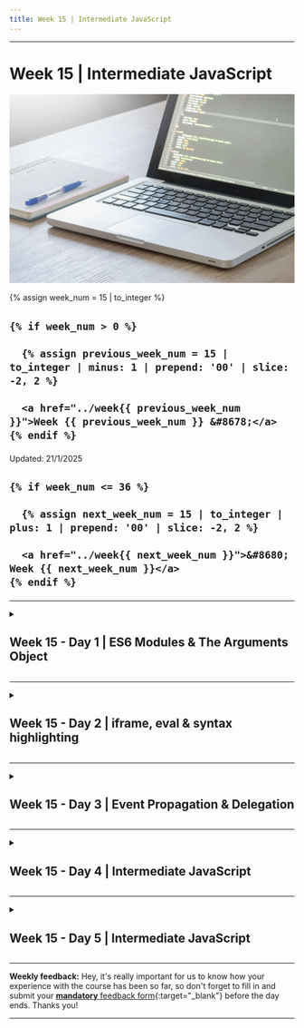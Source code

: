 ```yaml
---
title: Week 15 | Intermediate JavaScript
---
```


<hr class="mb-0">

<h1 id="{{ Week 15-Intermediate JavaScript | slugify }}">
  <span class="week-prefix">Week 15 |</span> Intermediate JavaScript
</h1>

<img src="assets/pexels-goumbik-574073.jpg" />

<div class="week-controls">

  {% assign week_num = 15 | to_integer %}

  <h2 class="week-controls__previous_week">

    {% if week_num > 0 %}

      {% assign previous_week_num = 15 | to_integer | minus: 1 | prepend: '00' | slice: -2, 2 %}

      <a href="../week{{ previous_week_num }}">Week {{ previous_week_num }} &#8678;</a>
    {% endif %}

  </h2>

  <span>Updated: 21/1/2025</span>

  <h2 class="week-controls__next_week">

    {% if week_num <= 36 %}

      {% assign next_week_num = 15 | to_integer | plus: 1 | prepend: '00' | slice: -2, 2 %}

      <a href="../week{{ next_week_num }}">&#8680; Week {{ next_week_num }}</a>
    {% endif %}

  </h2>

</div>

---

<!-- Week 15 - Day 1 | ES6 Modules & The Arguments Object -->
<details markdown="1">
  <summary>
    <h2>
      <span class="summary-day">Week 15 - Day 1</span> | ES6 Modules & The Arguments Object</h2>
  </summary>

### Schedule

  - **Watch the lectures**
  - **Study the suggested material**
  - **Practice on the topics and share your questions**

### Study Plan

  Your instructor will share the video lectures with you. Here are the topics covered:

  - **Part 1:** Check your Frontend knowledge / Learn about the `arguments` object
  - **Part 2:** ECMAScript 6 Modules (`import/export`)

  You can find the lecture code [here](https://github.com/in-tech-gration/WDX-180/tree/main/curriculum/week15/assets/code){:target="_blank"}

  **Suggested material for study:**

  - The Function [Arguments Object](https://developer.mozilla.org/en-US/docs/Web/JavaScript/Reference/Functions/arguments){:target="_blank"}
  - [Rest Parameters](https://developer.mozilla.org/en-US/docs/Web/JavaScript/Reference/Functions/rest_parameters){:target="_blank"}
  -[Default Parameters](https://developer.mozilla.org/en-US/docs/Web/JavaScript/Reference/Functions/Default_parameters){:target="_blank"}

  - Modules  
    - [MDN](https://developer.mozilla.org/en-US/docs/Web/JavaScript/Guide/Modules){:target="_blank"}  
    - [export statement](https://developer.mozilla.org/en-US/docs/Web/JavaScript/Reference/Statements/export){:target="_blank"}  
    - [import statement](https://developer.mozilla.org/en-US/docs/Web/JavaScript/Reference/Statements/import){:target="_blank"}

  **References & Resources:**

  - [Prefetching resources in the browser](https://www.30secondsofcode.org/html/s/prefetching-resources/){:target="_blank"}  
  - [https://v8.dev/features/modules](https://v8.dev/features/modules){:target="_blank"}

### Summary

  In the first lecture, we try to answer some of the following questions and check whether we are up-to-date with some important Frontend concepts:

  - What is Browser-Caching?
  - What is Cache Busting?  
  - What is Server-Caching?
  - What is rendering?
  - What are Backend languages?
  - What is dynamic content?
  - What are the steps of `<script>` parsing in the Browser?
  - What is defer/async?

  Next, the first lecture explores the `arguments` object that is used inside function definitions to access all the arguments passed to the function, even if they are not declared as parameters.

  In the second lecture we explore JavaScript modules and imports:

  1. Basic import and export statements
  2. Using the `import` statement with curly braces (`{}`)
  3. Dynamic imports using the `import()` function
  4. Using `async/await` with dynamic imports
  5. Handling errors and rejections when importing modules

  The lecture also covers examples of how to use dynamic imports to preload modules, such as importing a module when the mouse cursor is close 
  to an element on the screen.

### Exercises

  - Complete the [MDN article](https://developer.mozilla.org/en-US/docs/Web/JavaScript/Guide/Modules){:target="_blank"} on Modules and share your code and questions on Slack  
  - Try to implement modules on your personal/group project(s)  
  - Try to implement dynamic module loading when the mouse cursor is close to the button about to be clicked (you can try the mouseenter, mousemove events)

  **IMPORTANT:** Make sure to complete all the tasks found in the **daily Progress Sheet** and update the sheet accordingly. Once you've updated the sheet, don't forget to `commit` and `push`. The progress draft sheet for this day is: **/user/week15/progress/progress.draft.w15.d01.csv**

  You should **NEVER** update the `draft` sheets directly, but rather work on a copy of them according to the instructions [found here](../week01/resources/PROGRESS-WORKFLOW.md).


### Extra Resources

  - Read [Good Code, is a love letter to the next developer who will maintain it](https://addyosmani.com/blog/good-code/){:target="_blank"} by Addy Osmani

  ---



  _Photo by [Lukas](https://www.pexels.com/photo/turned-on-laptop-computer-574073/)_

<!-- Sources and Attributions -->
  
</details>

<hr class="mt-1">

<!-- Week 15 - Day 2 | iframe, eval & syntax highlighting -->
<details markdown="1">
  <summary>
    <h2>
      <span class="summary-day">Week 15 - Day 2</span> | iframe, eval & syntax highlighting</h2>
  </summary>

### Schedule

  - **Study the suggested material**
  - **Practice on the topics and share your questions**

### Study Plan

  First of all, some theory. Start by reading about `iframe` and `eval` (or as some people call it, `evil()`):

  - [eval @ W3Schools](https://www.w3schools.com/jsref/jsref_eval.asp){:target="_blank"}
  - [eval @ MDN](https://developer.mozilla.org/en-US/docs/Web/JavaScript/Reference/Global_Objects/eval){:target="_blank"}

  - [iframe @ W3Schools](https://www.w3schools.com/tags/tag_iframe.ASP){:target="_blank"}
  - [iframe @ MDN](https://developer.mozilla.org/en-US/docs/Web/HTML/Element/iframe){:target="_blank"}

<!-- Summary -->

### Exercises

  The challenge for today is to build an exact replica of this [reference table](https://cdn.hashnode.com/res/hashnode/image/upload/v1658225167119/MxOGBQkWE.jpg) using HTML and CSS.

  For each row of the table, the user must be able to click on it and some sample code must be displayed that shows the difference between the 3 ways of declaring a variable and the particular feature (e.g. function scope, hoisting, etc.). See the screenshot below for an idea on how to display the code. It's up to you to find the most appropriate solution. Feel free to experiment and also come up with various ways to do this.

  ![](./assets/var.let.const.jpg)

  The code must be syntax highlighted. You **must** use the [prism.js library](https://prismjs.com/#examples) for that and pick the `tomorrow night` theme. 

  You can optionally go one step further and make the code runnable. You can experiment with things like `eval`, `iframe` or anything you can think of or find on StackOverflow. You might also want to experiment with ready-made libraries like [Flems](https://flems.io/).

  Good luck!

  **IMPORTANT:** Make sure to complete all the tasks found in the **daily Progress Sheet** and update the sheet accordingly. Once you've updated the sheet, don't forget to `commit` and `push`. The progress draft sheet for this day is: **/user/week15/progress/progress.draft.w15.d02.csv**

  You should **NEVER** update the `draft` sheets directly, but rather work on a copy of them according to the instructions [found here](../week01/resources/PROGRESS-WORKFLOW.md).


<!-- Extra Resources -->

<!-- Sources and Attributions -->
  
</details>

<hr class="mt-1">

<!-- Week 15 - Day 3 | Event Propagation & Delegation -->
<details markdown="1">
  <summary>
    <h2>
      <span class="summary-day">Week 15 - Day 3</span> | Event Propagation & Delegation</h2>
  </summary>

### Schedule

  - **Watch the lectures**
  - **Study the suggested material**
  - **Practice on the topics and share your questions**

### Study Plan

  Your instructor will share the video lectures with you. Here are the topics covered:

  - Part 1: **Events & Event Propagation**
  - Part 2: **Event Propagation & Event Delegation**

  The lecture code can be found [here](https://github.com/in-tech-gration/WDX-180/tree/main/curriculum/modules/javascript/misc/_w15d03/assets/code){:target="_blank"} _([Download link](https://downgit.github.io/#/home?url=https://github.com/in-tech-gration/WDX-180/tree/main/curriculum/modules/javascript/misc/_w15d03/assets/code){:target="_blank"})_

  - **Study** the [Event Flow diagram](https://www.w3.org/TR/2003/NOTE-DOM-Level-3-Events-20031107/events.html#Events-flow-h2){:target="_blank"} (again) to understand what happens every single time an event is triggered.  

  - **Study and experiment** with the [code](https://github.com/in-tech-gration/WDX-180/tree/main/curriculum/modules/javascript/misc/_w15d03/assets/code/events.part.01){:target="_blank"} that we’ve created during the first session.   

  - **Study and practice** some of the events we’ve covered and mentioned: *click, dblclick, contextmenu, mouseover.* If you find some other cool events, please share it!

<!-- Summary -->

### Exercises

  - **Finish** the 3 tasks found in the [**Target Practice Exercise**](https://github.com/in-tech-gration/WDX-180/tree/main/curriculum/modules/javascript/misc/_w15d03/assets/code/target-practice){:target="_blank"} _([Download link](https://downgit.github.io/#/home?url=https://github.com/in-tech-gration/WDX-180/tree/main/curriculum/modules/javascript/misc/_w15d03/assets/code/target-practice){:target="_blank"})_

  **IMPORTANT:** Make sure to complete all the tasks found in the **daily Progress Sheet** and update the sheet accordingly. Once you've updated the sheet, don't forget to `commit` and `push`. The progress draft sheet for this day is: **/user/week15/progress/progress.draft.w15.d03.csv**

  You should **NEVER** update the `draft` sheets directly, but rather work on a copy of them according to the instructions [found here](../week01/resources/PROGRESS-WORKFLOW.md).


<!-- Extra Resources -->

<!-- Sources and Attributions -->
  
</details>

<hr class="mt-1">

<!-- Week 15 - Day 4 | Intermediate JavaScript -->
<details markdown="1">
  <summary>
    <h2>
      <span class="summary-day">Week 15 - Day 4</span> | Intermediate JavaScript</h2>
  </summary>

### Schedule

  - **Lecture: Intermediate JavaScript**
  - **Practice**
  - **Work on Project (Group/Personal)**

<!-- Study Plan -->

<!-- Summary -->

<!-- Exercises -->

<!-- Extra Resources -->

<!-- Sources and Attributions -->
  
</details>

<hr class="mt-1">

<!-- Week 15 - Day 5 | Intermediate JavaScript -->
<details markdown="1">
  <summary>
    <h2>
      <span class="summary-day">Week 15 - Day 5</span> | Intermediate JavaScript</h2>
  </summary>

### Schedule

  - **Lecture: Intermediate JavaScript**
  - **Practice**
  - **Work on Project (Group/Personal)**

<!-- Study Plan -->

<!-- Summary -->

<!-- Exercises -->

<!-- Extra Resources -->

<!-- Sources and Attributions -->
  
</details>


<hr class="mt-1">

**Weekly feedback:** Hey, it's really important for us to know how your experience with the course has been so far, so don't forget to fill in and submit your [**mandatory** feedback form](https://forms.gle/S6Zg3bbS2uuwsSZF9){:target="_blank"} before the day ends. Thanks you!



---

<!-- COMMENTS: -->
<script src="https://utteranc.es/client.js"
  repo="in-tech-gration/WDX-180"
  issue-term="pathname"
  theme="github-dark"
  crossorigin="anonymous"
  async>
</script>